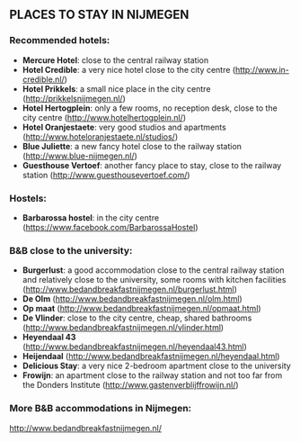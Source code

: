 ## PLACES TO STAY IN NIJMEGEN 

### Recommended hotels: 
- **Mercure Hotel**: close to the central railway station 
- **Hotel Credible**: a very nice hotel close to the city centre (http://www.in-credible.nl/) 
- **Hotel Prikkels**: a small nice place in the city centre (http://prikkelsnijmegen.nl/) 
- **Hotel Hertogplein**: only a few rooms, no reception desk, close to the city centre (http://www.hotelhertogplein.nl/) 
- **Hotel Oranjestaete**: very good studios and apartments (http://www.hoteloranjestaete.nl/studios/) 
- **Blue Juliette**: a new fancy hotel close to the railway station (http://www.blue-nijmegen.nl/) 
- **Guesthouse Vertoef**: another fancy place to stay, close to the railway station (http://www.guesthousevertoef.com/)  

### Hostels: 
- **Barbarossa hostel**: in the city centre (https://www.facebook.com/BarbarossaHostel) 

### B&B close to the university: 
- **Burgerlust**: a good accommodation close to the central railway station and relatively close to the university, some rooms with kitchen facilities (http://www.bedandbreakfastnijmegen.nl/burgerlust.html) 
- **De Olm** (http://www.bedandbreakfastnijmegen.nl/olm.html)
- **Op maat** (http://www.bedandbreakfastnijmegen.nl/opmaat.html)
- **De Vlinder**: close to the city centre, cheap, shared bathrooms (http://www.bedandbreakfastnijmegen.nl/vlinder.html)
- **Heyendaal 43** (http://www.bedandbreakfastnijmegen.nl/heyendaal43.html) 
- **Heijendaal** (http://www.bedandbreakfastnijmegen.nl/heyendaal.html) 
- **Delicious Stay**: a very nice 2-bedroom apartment close to the university 
- **Frowijn**: an apartment close to the railway station and not too far from the Donders Institute (http://www.gastenverblijffrowijn.nl/) 

### More B&B accommodations in Nijmegen: 
http://www.bedandbreakfastnijmegen.nl/
